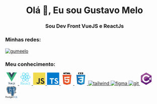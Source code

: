 
  <h1 align="center">Olá 👋, Eu sou Gustavo Melo</h1>
  <h3 align="center">Sou Dev Front VueJS e ReactJs</h3>

  <h3 align="left">Minhas redes:</h3>
  <p align="left">
    <a
      href="https://linkedin.com/in/gumeelo"
      target="blank"
    >
      <img
        align="center"
        src="https://raw.githubusercontent.com/rahuldkjain/github-profile-readme-generator/master/src/images/icons/Social/linked-in-alt.svg"
        alt="gumeelo"
        height="30"
        width="40"
      />
    </a>
    
  </p>

  <h3 align="left">Meu conhecimento:</h3>
  <p align="left">
  <a
      href="https://vuejs.org/"
      target="_blank"
      rel="noreferrer"
    > <img
        src="https://raw.githubusercontent.com/devicons/devicon/master/icons/vuejs/vuejs-original-wordmark.svg"
        alt="vuejs"
        width="40"
        height="40"
      /> </a> 
  <a
      href="https://reactjs.org/"
      target="_blank"
      rel="noreferrer"
    > <img
        src="https://raw.githubusercontent.com/devicons/devicon/master/icons/react/react-original-wordmark.svg"
        alt="react"
        width="40"
        height="40"
      /> </a> 
  <a
      href="https://developer.mozilla.org/en-US/docs/Web/JavaScript"
      target="_blank"
      rel="noreferrer"
    > <img
        src="https://raw.githubusercontent.com/devicons/devicon/master/icons/javascript/javascript-original.svg"
        alt="javascript"
        width="40"
        height="40"
      /> </a>
  <a
      href="https://www.typescriptlang.org/"
      target="_blank"
      rel="noreferrer"
    > <img
        src="https://raw.githubusercontent.com/devicons/devicon/master/icons/typescript/typescript-original.svg"
        alt="typescript"
        width="40"
        height="40"
      /> </a> 
  <a
      href="https://www.w3.org/html/"
      target="_blank"
      rel="noreferrer"
    > <img
        src="https://raw.githubusercontent.com/devicons/devicon/master/icons/html5/html5-original-wordmark.svg"
        alt="html5"
        width="40"
        height="40"
      /> </a> <a
      href="https://www.w3schools.com/css/"
      target="_blank"
      rel="noreferrer"
    > <img
        src="https://raw.githubusercontent.com/devicons/devicon/master/icons/css3/css3-original-wordmark.svg"
        alt="css3"
        width="40"
        height="40"
      /> </a> 
  <a
      href="https://tailwindcss.com/"
      target="_blank"
      rel="noreferrer"
    > <img
        src="https://www.vectorlogo.zone/logos/tailwindcss/tailwindcss-icon.svg"
        alt="tailwind"
        width="40"
        height="40"
      /> </a> 
  <a
      href="https://www.figma.com/"
      target="_blank"
      rel="noreferrer"
    > <img
        src="https://www.vectorlogo.zone/logos/figma/figma-icon.svg"
        alt="figma"
        width="40"
        height="40"
      /> </a> <a
      href="https://git-scm.com/"
      target="_blank"
      rel="noreferrer"
    > <img
        src="https://www.vectorlogo.zone/logos/git-scm/git-scm-icon.svg"
        alt="git"
        width="40"
        height="40"
      /> </a> <a
      href="https://www.w3schools.com/cs/"
      target="_blank"
      rel="noreferrer"
    > <img
        src="https://raw.githubusercontent.com/devicons/devicon/master/icons/csharp/csharp-original.svg"
        alt="csharp"
        width="40"
        height="40"
      /> </a> 
    <a
      href="https://www.postgresql.org"
      target="_blank"
      rel="noreferrer"
    > <img
        src="https://raw.githubusercontent.com/devicons/devicon/master/icons/postgresql/postgresql-original-wordmark.svg"
        alt="postgresql"
        width="40"
        height="40"
      /> </a> 
</p>
